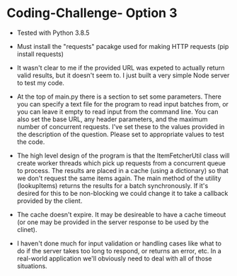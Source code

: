 # Coding-Challenge- Option 3



* Tested with Python 3.8.5

* Must install the "requests" pacakge used for making HTTP requests (pip install requests)

* It wasn't clear to me if the provided URL was expeted to actually return valid results, but it doesn't seem to. I just built a very simple Node server to test my code.

* At the top of main.py there is a section to set some parameters. There you can specify a text file for the program to read input batches from, or you can leave it empty to read input from the command line. You can also set the base URL, any header parameters, and the maximum number of concurrent requests. I've set these to the values provided in the description of the question. Please set to appropriate values to test the code.

* The high level design of the program is that the ItemFetcherUtil class will create worker threads which pick up requests from a concurrent queue to process. The results are placed in a cache (using a dictionary) so that we don't request the same items again. The main method of the utility (lookupItems) returns the results for a batch synchronously. If it's desired for this to be non-blocking we could change it to take a callback provided by the client. 

* The cache doesn't expire. It may be desireable to have a cache timeout (or one may be provided in the server response to be used by the clinet).

* I haven't done much for input validation or handling cases like what to do if the server takes too long to respond, or returns an error, etc. In a real-world application we'll obviously need to deal with all of those situations.
